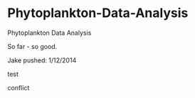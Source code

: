 Phytoplankton-Data-Analysis
===========================

Phytoplankton Data Analysis

So far - so good.

Jake pushed: 1/12/2014

test

conflict